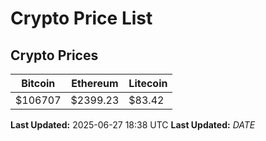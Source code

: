 # Crypto Price List

## Crypto Prices
| Bitcoin | Ethereum | Litecoin |
| ------- | -------- | -------- |
| $106707 | $2399.23 | $83.42 |
**Last Updated:** 2025-06-27 18:38 UTC
**Last Updated:** $DATE$
